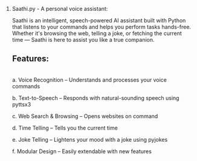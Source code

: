 1. Saathi.py - A personal voice assistant:

   Saathi is an intelligent, speech-powered AI assistant built with Python that listens to your commands and helps you perform tasks hands-free. Whether it's browsing the web, telling a joke, or fetching the current time — Saathi is here to assist you like a true companion.

   <h2>Features:</h2><br>
    a. Voice Recognition – Understands and processes your voice commands
  
    b. Text-to-Speech – Responds with natural-sounding speech using pyttsx3
  
    c. Web Search & Browsing – Opens websites on command
  
    d. Time Telling – Tells you the current time
  
    e. Joke Telling – Lightens your mood with a joke using pyjokes
  
    f. Modular Design – Easily extendable with new features 